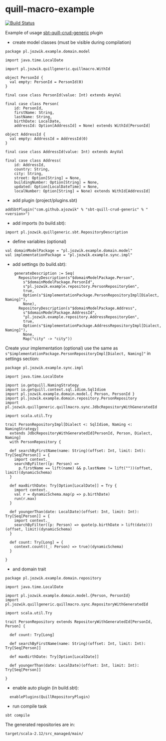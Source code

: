 # quill-macro-example

[![Build Status](https://travis-ci.org/ajozwik/quill-macro-example.svg?branch=master)](https://travis-ci.org/ajozwik/quill-macro-example)

Example of usage [sbt-quill-crud-generic](https://github.com/ajozwik/sbt-quill-crud-generic) plugin

- create model classes (must be visible during compilation)

```
package pl.jozwik.example.domain.model

import java.time.LocalDate

import pl.jozwik.quillgeneric.quillmacro.WithId

object PersonId {
  val empty: PersonId = PersonId(0)
}

final case class PersonId(value: Int) extends AnyVal

final case class Person(
    id: PersonId,
    firstName: String,
    lastName: String,
    birthDate: LocalDate,
    addressId: Option[AddressId] = None) extends WithId[PersonId]

object AddressId {
  val empty: AddressId = AddressId(0)
}

final case class AddressId(value: Int) extends AnyVal

final case class Address(
    id: AddressId,
    country: String,
    city: String,
    street: Option[String] = None,
    buildingNumber: Option[String] = None,
    updated: Option[LocalDateTime] = None,
    localNumber: Option[String] = None) extends WithId[AddressId]

```

- add plugin (project/plugins.sbt)
```
addSbtPlugin("com.github.ajozwik" % "sbt-quill-crud-generic" % "<version>")
```

- add imports (to build.sbt):
```
import pl.jozwik.quillgeneric.sbt.RepositoryDescription
```
- define variables (optional)
```
val domainModelPackage = "pl.jozwik.example.domain.model"
val implementationPackage = "pl.jozwik.example.sync.impl"
```

- add settings (to build.sbt):
```
    generateDescription := Seq(
      RepositoryDescription(s"$domainModelPackage.Person",
        s"$domainModelPackage.PersonId",
        s"pl.jozwik.example.repository.PersonRepositoryGen",
        true,
        Option(s"$implementationPackage.PersonRepositoryImpl[Dialect, Naming]"),
        None),
      RepositoryDescription(s"$domainModelPackage.Address",
        s"$domainModelPackage.AddressId",
        "pl.jozwik.example.repository.AddressRepositoryGen",
        true,
        Option(s"$implementationPackage.AddressRepositoryImpl[Dialect, Naming]"),
        None,
        Map("city" -> "city"))
```

Create your implementation (optional) use the same as `s"$implementationPackage.PersonRepositoryImpl[Dialect, Naming]"` in settings section:

```
package pl.jozwik.example.sync.impl

import java.time.LocalDate

import io.getquill.NamingStrategy
import io.getquill.context.sql.idiom.SqlIdiom
import pl.jozwik.example.domain.model.{ Person, PersonId }
import pl.jozwik.example.domain.repository.PersonRepository
import pl.jozwik.quillgeneric.quillmacro.sync.JdbcRepositoryWithGeneratedId

import scala.util.Try

trait PersonRepositoryImpl[Dialect <: SqlIdiom, Naming <: NamingStrategy]
  extends JdbcRepositoryWithGeneratedId[PersonId, Person, Dialect, Naming]
  with PersonRepository {

  def searchByFirstName(name: String)(offset: Int, limit: Int): Try[Seq[Person]] = {
    import context._
    searchByFilter((p: Person) =>
      p.firstName == lift(name) && p.lastName != lift(""))(offset, limit)(dynamicSchema)
  }

  def maxBirthDate: Try[Option[LocalDate]] = Try {
    import context._
    val r = dynamicSchema.map(p => p.birthDate)
    run(r.max)
  }

  def youngerThan(date: LocalDate)(offset: Int, limit: Int): Try[Seq[Person]] = {
    import context._
    searchByFilter((p: Person) => quote(p.birthDate > lift(date)))(offset, limit)(dynamicSchema)
  }

  def count: Try[Long] = {
    context.count((_: Person) => true)(dynamicSchema)
  }

}
```

- and domain trait 

```
package pl.jozwik.example.domain.repository

import java.time.LocalDate

import pl.jozwik.example.domain.model.{Person, PersonId}
import pl.jozwik.quillgeneric.quillmacro.sync.RepositoryWithGeneratedId

import scala.util.Try

trait PersonRepository extends RepositoryWithGeneratedId[PersonId, Person] {

  def count: Try[Long]

  def searchByFirstName(name: String)(offset: Int, limit: Int): Try[Seq[Person]]

  def maxBirthDate: Try[Option[LocalDate]]

  def youngerThan(date: LocalDate)(offset: Int, limit: Int): Try[Seq[Person]]

}
```

- enable auto plugin (in build.sbt):

```
  enablePlugins(QuillRepositoryPlugin)
```

- run compile task

```
sbt compile
```

The generated repositories are in:
```
target/scala-2.12/src_managed/main/
```

